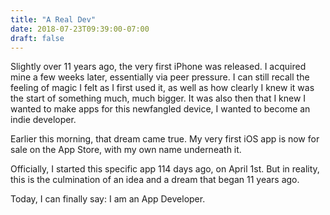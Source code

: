 ```yaml
---
title: "A Real Dev"
date: 2018-07-23T09:39:00-07:00
draft: false
---
```


Slightly over 11 years ago, the very first iPhone was released. I acquired mine a few weeks later, essentially via peer pressure. I can still recall the feeling of magic I felt as I first used it, as well as how clearly I knew it was the start of something much, much bigger. It was also then that I knew I wanted to make apps for this newfangled device, I wanted to become an indie developer.

Earlier this morning, that dream came true. My very first iOS app is now for sale on the App Store, with my own name underneath it.

Officially, I started this specific app 114 days ago, on April 1st. But in reality, this is the culmination of an idea and a dream that began 11 years ago.

Today, I can finally say: I am an App Developer.
